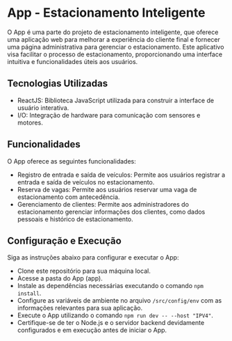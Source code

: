 # App - Estacionamento Inteligente

O App é uma parte do projeto de estacionamento inteligente, que oferece uma aplicação web para melhorar a experiência do cliente final e fornecer uma página administrativa para gerenciar o estacionamento. Este aplicativo visa facilitar o processo de estacionamento, proporcionando uma interface intuitiva e funcionalidades úteis aos usuários.

## Tecnologias Utilizadas

- ReactJS: Biblioteca JavaScript utilizada para construir a interface de usuário interativa.
- I/O: Integração de hardware para comunicação com sensores e motores.

## Funcionalidades

O App oferece as seguintes funcionalidades:

- Registro de entrada e saída de veículos: Permite aos usuários registrar a entrada e saída de veículos no estacionamento.
- Reserva de vagas: Permite aos usuários reservar uma vaga de estacionamento com antecedência.
- Gerenciamento de clientes: Permite aos administradores do estacionamento gerenciar informações dos clientes, como dados pessoais e histórico de estacionamento.

## Configuração e Execução

Siga as instruções abaixo para configurar e executar o App:

- Clone este repositório para sua máquina local.
- Acesse a pasta do App (app).
- Instale as dependências necessárias executando o comando `npm install`.
- Configure as variáveis de ambiente no arquivo `/src/config/env` com as informações relevantes para sua aplicação.
- Execute o App utilizando o comando `npm run dev -- --host "IPV4"`.
- Certifique-se de ter o Node.js e o servidor backend devidamente configurados e em execução antes de iniciar o App.
